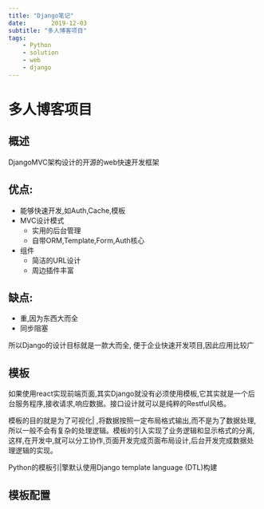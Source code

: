 ```yaml
---
title: "Django笔记"
date:       2019-12-03
subtitle: "多人博客项目"
tags:
	- Python
	- solution
	- web
	- django
---
```








# 多人博客项目
## 概述
DjangoMVC架构设计的开源的web快速开发框架

## 优点:
- 能够快速开发,如Auth,Cache,模板
- MVC设计模式
    - 实用的后台管理
    - 自带ORM,Template,Form,Auth核心
- 组件
    - 简洁的URL设计
    - 周边插件丰富
## 缺点:
- 重,因为东西大而全
- 同步阻塞

所以Django的设计目标就是一款大而全,
便于企业快速开发项目,因此应用比较广

## 模板

如果使用react实现前端页面,其实Django就没有必须使用模板,它其实就是一个后台服务程序,接收请求,响应数据。接口设计就可以是纯粹的Restful风格。

模板的目的就是为了可视化| ,将数据按照一定布局格式输出,而不是为了数据处理,所以一般不会有复杂的处理逻辑。模板的引入实现了业务逻辑和显示格式的分离,这样,在开发中,就可以分工协作,页面开发完成页面布局设计,后台开发完成数据处理逻辑的实现。

Python的模板引|擎默认使用Django template language (DTL)构建

## 模板配置

